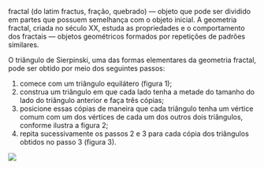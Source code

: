 fractal (do latim fractus, fração, quebrado) — objeto que pode ser dividido em partes que possuem semelhança com o objeto inicial. A geometria fractal, criada no século XX, estuda as propriedades e o comportamento dos fractais — objetos geométricos formados por repetições de padrões similares.
 
O triângulo de Sierpinski, uma das formas elementares da geometria fractal, pode ser obtido por meio dos seguintes passos:
 
1. comece com um triângulo equilátero (figura 1);
2. construa um triângulo em que cada lado tenha a metade do tamanho do lado do triângulo anterior e faça três cópias;
3. posicione essas cópias de maneira que cada triângulo tenha um vértice comum com um dos vértices de cada um dos outros dois triângulos, conforme ilustra a figura 2;
4. repita sucessivamente os passos 2 e 3 para cada cópia dos triângulos obtidos no passo 3 (figura 3).

<img src=“triangles.jpg”/>